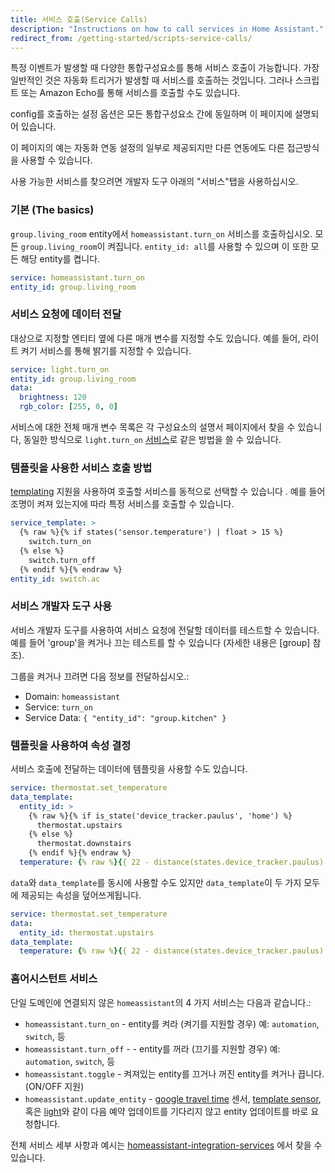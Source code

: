 ```yaml
---
title: 서비스 호출(Service Calls)
description: "Instructions on how to call services in Home Assistant."
redirect_from: /getting-started/scripts-service-calls/
---
```


특정 이벤트가 발생할 때 다양한 통합구성요소를 통해 서비스 호출이 가능합니다. 가장 일반적인 것은 자동화 트리거가 발생할 때 서비스를 호출하는 것입니다. 그러나 스크립트 또는 Amazon Echo를 통해 서비스를 호출할 수도 있습니다.

config를 호출하는 설정 옵션은 모든 통합구성요소 간에 동일하며 이 페이지에 설명되어 있습니다.

이 페이지의 예는 자동화 연동 설정의 일부로 제공되지만 다른 연동에도 다른 접근방식을 사용할 수 있습니다. 

<div class='note'>
사용 가능한 서비스를 찾으려면 개발자 도구 아래의 "서비스"탭을 사용하십시오.
</div>

### 기본 (The basics)

`group.living_room` entity에서 `homeassistant.turn_on` 서비스를 호출하십시오. 모든 `group.living_room`이 켜집니다. `entity_id: all`를 사용할 수 있으며 이 또한 모든 해당 entity를 켭니다.

```yaml
service: homeassistant.turn_on
entity_id: group.living_room
```

### 서비스 요청에 데이터 전달

대상으로 지정할 엔티티 옆에 다른 매개 변수를 지정할 수도 있습니다. 예를 들어, 라이트 켜기 서비스를 통해 밝기를 지정할 수 있습니다.

```yaml
service: light.turn_on
entity_id: group.living_room
data:
  brightness: 120
  rgb_color: [255, 0, 0]
```

서비스에 대한 전체 매개 변수 목록은 각 구성요소의 설명서 페이지에서 찾을 수 있습니다, 동일한 방식으로  `light.turn_on` [서비스](/integrations/light/#service-lightturn_on)로 같은 방법을 쓸 수 있습니다. 

### 템플릿을 사용한 서비스 호출 방법

[templating] 지원을 사용하여 호출할 서비스를 동적으로 선택할 수 있습니다 . 예를 들어 조명이 켜져 있는지에 따라 특정 서비스를 호출할 수 있습니다.

```yaml
service_template: >
  {% raw %}{% if states('sensor.temperature') | float > 15 %}
    switch.turn_on
  {% else %}
    switch.turn_off
  {% endif %}{% endraw %}
entity_id: switch.ac
```

### 서비스 개발자 도구 사용

서비스 개발자 도구를 사용하여 서비스 요청에 전달할 데이터를 테스트할 수 있습니다. 예를 들어 'group'을 켜거나 끄는 테스트를 할 수 있습니다 (자세한 내용은 [group] 참조).

그룹을 켜거나 끄려면 다음 정보를 전달하십시오.:
- Domain: `homeassistant`
- Service: `turn_on`
- Service Data: `{ "entity_id": "group.kitchen" }`

### 템플릿을 사용하여 속성 결정

서비스 호출에 전달하는 데이터에 템플릿을 사용할 수도 있습니다.

```yaml
service: thermostat.set_temperature
data_template:
  entity_id: >
    {% raw %}{% if is_state('device_tracker.paulus', 'home') %}
      thermostat.upstairs
    {% else %}
      thermostat.downstairs
    {% endif %}{% endraw %}
  temperature: {% raw %}{{ 22 - distance(states.device_tracker.paulus) }}{% endraw %}
```

`data`와 `data_template`를 동시에 사용할 수도 있지만 `data_template`이 두 가지 모두에 제공되는 속성을 덮어쓰게됩니다.

```yaml
service: thermostat.set_temperature
data:
  entity_id: thermostat.upstairs
data_template:
  temperature: {% raw %}{{ 22 - distance(states.device_tracker.paulus) }}{% endraw %}
```

### 홈어시스턴트 서비스

단일 도메인에 연결되지 않은 `homeassistant`의 4 가지 서비스는 다음과 같습니다.:

* `homeassistant.turn_on` - entity를 켜라 (켜기를 지원할 경우) 예: `automation`, `switch`, 등
* `homeassistant.turn_off` - - entity를 꺼라 (끄기를 지원할 경우) 예: `automation`, `switch`, 등
* `homeassistant.toggle` - 켜져있는 entity를 끄거나 꺼진 entity를 켜거나 끕니다. (ON/OFF 지원)
* `homeassistant.update_entity` - [google travel time] 센서, [template sensor], 혹은 [light]와 같이 다음 예약 업데이트를 기다리지 않고 entity 업데이트를 바로 요청합니다. 

전체 서비스 세부 사항과 예시는 [homeassistant-integration-services] 에서 찾을 수 있습니다.

[templating]: /topics/templating/
[google travel time]: /integrations/google_travel_time/
[template sensor]: /integrations/template/
[light]: /integrations/light/
[homeassistant-integration-services]: /integrations/homeassistant#services
